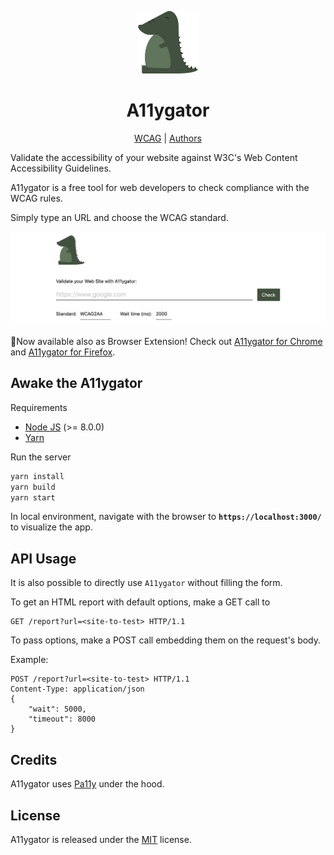<p align="center">
    <img src="public/logo.png" width="100">
</p>
<h1 align="center">A11ygator</h1>
<p align="center">
    <a href="https://www.w3.org/WAI/standards-guidelines/wcag/">WCAG</a> |
    <a href="https://www.chialab.io">Authors</a>
</p>

Validate the accessibility of your website against W3C's Web Content Accessibility Guidelines.

A11ygator is a free tool for web developers to check compliance with the WCAG rules.

Simply type an URL and choose the WCAG standard.

![homepage screenshot](a11ygator.png?raw=true "homepage screenshot")


🚀Now available also as Browser Extension! Check out <a href="https://chrome.google.com/webstore/detail/a11ygator/imfmlpemomjmfncnmkjdeeinbkichaio">A11ygator for Chrome</a> and <a href="https://addons.mozilla.org/it/firefox/addon/a11ygator">A11ygator for Firefox</a>.


## Awake the A11ygator

Requirements

* [Node JS](https://nodejs.org/) (>= 8.0.0)
* [Yarn](https://yarnpkg.com/)

Run the server

```.sh
yarn install
yarn build
yarn start
```

In local environment, navigate with the browser to **`https://localhost:3000/`** to visualize the app.

## API Usage

It is also possible to directly use `A11ygator` without filling the form.

To get an HTML report with default options, make a GET call to

```http
GET /report?url=<site-to-test> HTTP/1.1
```

To pass options, make a POST call embedding them on the request's body.

Example:

```http
POST /report?url=<site-to-test> HTTP/1.1
Content-Type: application/json
{
    "wait": 5000,
    "timeout": 8000
}
```

## Credits

A11ygator uses [Pa11y](https://github.com/pa11y/pa11y) under the hood.

## License

A11ygator is released under the [MIT](./LICENSE) license.
